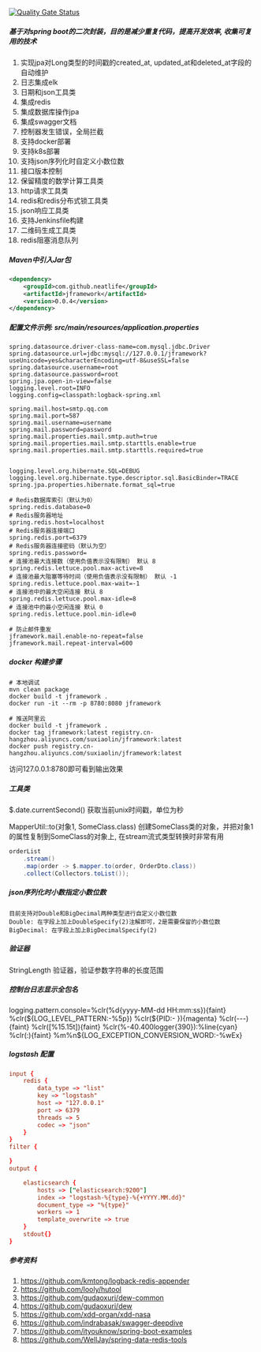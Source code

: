 
[![Quality Gate Status](https://sonarcloud.io/api/project_badges/measure?project=neatlife_jframework&metric=alert_status)](https://sonarcloud.io/dashboard?id=neatlife_jframework)

##### 基于对spring boot的二次封装，目的是减少重复代码，提高开发效率, 收集可复用的技术

1. 实现jpa对Long类型的时间戳的created_at, updated_at和deleted_at字段的自动维护
2. 日志集成elk
3. 日期和json工具类
4. 集成redis
5. 集成数据库操作jpa
6. 集成swagger文档
7. 控制器发生错误，全局拦截
8. 支持docker部署
9. 支持k8s部署
10. 支持json序列化时自定义小数位数
11. 接口版本控制
12. 保留精度的数学计算工具类
13. http请求工具类
14. redis和redis分布式锁工具类
15. json响应工具类
16. 支持Jenkinsfile构建
17. 二维码生成工具类
18. redis阻塞消息队列

##### Maven中引入Jar包

```xml
<dependency>
    <groupId>com.github.neatlife</groupId>
    <artifactId>jframework</artifactId>
    <version>0.0.4</version>
</dependency>
```

##### 配置文件示例: src/main/resources/application.properties

```properties
spring.datasource.driver-class-name=com.mysql.jdbc.Driver
spring.datasource.url=jdbc:mysql://127.0.0.1/jframework?useUnicode=yes&characterEncoding=utf-8&useSSL=false
spring.datasource.username=root
spring.datasource.password=root
spring.jpa.open-in-view=false
logging.level.root=INFO
logging.config=classpath:logback-spring.xml

spring.mail.host=smtp.qq.com
spring.mail.port=587
spring.mail.username=username
spring.mail.password=password
spring.mail.properties.mail.smtp.auth=true
spring.mail.properties.mail.smtp.starttls.enable=true
spring.mail.properties.mail.smtp.starttls.required=true


logging.level.org.hibernate.SQL=DEBUG
logging.level.org.hibernate.type.descriptor.sql.BasicBinder=TRACE
spring.jpa.properties.hibernate.format_sql=true

# Redis数据库索引（默认为0）
spring.redis.database=0
# Redis服务器地址
spring.redis.host=localhost
# Redis服务器连接端口
spring.redis.port=6379
# Redis服务器连接密码（默认为空）
spring.redis.password=
# 连接池最大连接数（使用负值表示没有限制） 默认 8
spring.redis.lettuce.pool.max-active=8
# 连接池最大阻塞等待时间（使用负值表示没有限制） 默认 -1
spring.redis.lettuce.pool.max-wait=-1
# 连接池中的最大空闲连接 默认 8
spring.redis.lettuce.pool.max-idle=8
# 连接池中的最小空闲连接 默认 0
spring.redis.lettuce.pool.min-idle=0

# 防止邮件重发
jframework.mail.enable-no-repeat=false
jframework.mail.repeat-interval=600
```

##### docker 构建步骤
```shell
# 本地调试
mvn clean package
docker build -t jframework .
docker run -it --rm -p 8780:8080 jframework

# 推送阿里云
docker build -t jframework .
docker tag jframework:latest registry.cn-hangzhou.aliyuncs.com/suxiaolin/jframework:latest
docker push registry.cn-hangzhou.aliyuncs.com/suxiaolin/jframework:latest
```

访问127.0.0.1:8780即可看到输出效果

##### 工具类

$.date.currentSecond() 获取当前unix时间戳，单位为秒

MapperUtil::to(对象1, SomeClass.class) 创建SomeClass类的对象，并把对象1的属性复制到SomeClass的对象上, 在stream流式类型转换时非常有用
```java
orderList
    .stream()
    .map(order -> $.mapper.to(order, OrderDto.class))
    .collect(Collectors.toList());
```

##### json序列化时小数指定小数位数
```
目前支持对Double和BigDecimal两种类型进行自定义小数位数
Double: 在字段上加上DoubleSpecify(2)注解即可，2是需要保留的小数位数
BigDecimal: 在字段上加上BigDecimalSpecify(2)
```

##### 验证器

StringLength 验证器，验证参数字符串的长度范围

##### 控制台日志显示全包名

logging.pattern.console=%clr(%d{yyyy-MM-dd HH:mm:ss}){faint} %clr(${LOG_LEVEL_PATTERN:-%5p}) %clr(${PID:- }){magenta} %clr(---){faint} %clr([%15.15t]){faint} %clr(%-40.400logger{390}):%line{cyan} %clr(:){faint} %m%n${LOG_EXCEPTION_CONVERSION_WORD:-%wEx}

##### logstash 配置
```conf
input {
    redis {
        data_type => "list"
        key => "logstash"
        host => "127.0.0.1"
        port => 6379
        threads => 5
        codec => "json"
    }
}
filter {

}
output {

    elasticsearch {
        hosts => ["elasticsearch:9200"]
        index => "logstash-%{type}-%{+YYYY.MM.dd}"
        document_type => "%{type}"
        workers => 1
        template_overwrite => true
    }
    stdout{}
}
```

##### 参考资料

1. https://github.com/kmtong/logback-redis-appender
2. https://github.com/looly/hutool
3. https://github.com/gudaoxuri/dew-common
4. https://github.com/gudaoxuri/dew
5. https://github.com/xdd-organ/xdd-nasa
6. https://github.com/indrabasak/swagger-deepdive
7. https://github.com/ityouknow/spring-boot-examples
8. https://github.com/WellJay/spring-data-redis-tools
